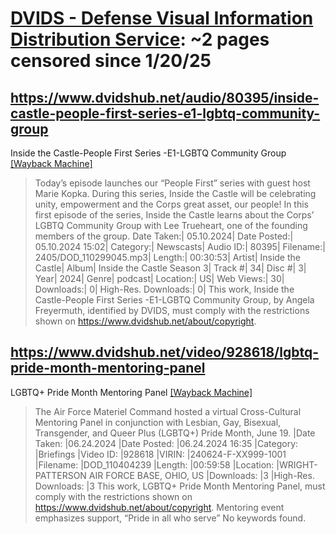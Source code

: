 



# [DVIDS - Defense Visual Information Distribution Service](dvidshub.net): ~2 pages censored since 1/20/25

## https://www.dvidshub.net/audio/80395/inside-castle-people-first-series-e1-lgbtq-community-group


Inside the Castle-People First Series -E1-LGBTQ Community Group [[Wayback Machine]](https://web.archive.org/web/20240000000000*/https://www.dvidshub.net/audio/80395/inside-castle-people-first-series-e1-lgbtq-community-group)

> Today’s episode launches our “People First” series with guest host Marie Kopka. During this series, Inside the Castle will be celebrating unity, empowerment and the Corps great asset, our people! In this first episode of the series, Inside the Castle learns about the Corps’ LGBTQ Community Group with Lee Trueheart, one of the founding members of the group. Date Taken:| 05.10.2024| Date Posted:| 05.10.2024 15:02| Category:| Newscasts| Audio ID:| 80395| Filename:| 2405/DOD_110299045.mp3| Length:| 00:30:53| Artist| Inside the Castle| Album| Inside the Castle Season 3| Track #| 34| Disc #| 3| Year| 2024| Genre| podcast| Location:| US| Web Views:| 30| Downloads:| 0| High-Res. Downloads:| 0| This work, Inside the Castle-People First Series -E1-LGBTQ Community Group, by Angela Freyermuth, identified by DVIDS, must comply with the restrictions shown on https://www.dvidshub.net/about/copyright.
## https://www.dvidshub.net/video/928618/lgbtq-pride-month-mentoring-panel


LGBTQ+ Pride Month Mentoring Panel [[Wayback Machine]](https://web.archive.org/web/20240000000000*/https://www.dvidshub.net/video/928618/lgbtq-pride-month-mentoring-panel)

> The Air Force Materiel Command hosted a virtual Cross-Cultural Mentoring Panel in conjunction with Lesbian, Gay, Bisexual, Transgender, and Queer Plus (LGBTQ+) Pride Month, June 19. |Date Taken: |06.24.2024 |Date Posted: |06.24.2024 16:35 |Category: |Briefings |Video ID: |928618 |VIRIN: |240624-F-XX999-1001 |Filename: |DOD_110404239 |Length: |00:59:58 |Location: |WRIGHT-PATTERSON AIR FORCE BASE, OHIO, US |Downloads: |3 |High-Res. Downloads: |3 This work, LGBTQ+ Pride Month Mentoring Panel, must comply with the restrictions shown on https://www.dvidshub.net/about/copyright. Mentoring event emphasizes support, “Pride in all who serve” No keywords found.